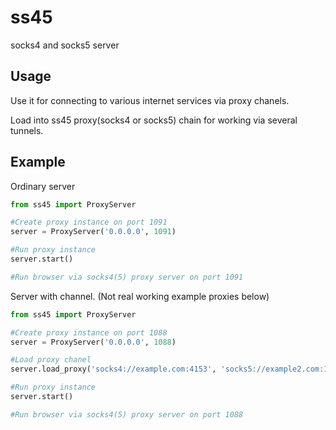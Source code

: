 # ss45

socks4 and socks5 server

## Usage

Use it for connecting to various internet services via proxy chanels.

Load into ss45 proxy(socks4 or socks5) chain for working via several tunnels.

## Example

Ordinary server
```python
from ss45 import ProxyServer

#Create proxy instance on port 1091
server = ProxyServer('0.0.0.0', 1091)

#Run proxy instance
server.start()

#Run browser via socks4(5) proxy server on port 1091
```

Server with channel. (Not real working example proxies below)
```python
from ss45 import ProxyServer

#Create proxy instance on port 1088
server = ProxyServer('0.0.0.0', 1088)

#Load proxy chanel
server.load_proxy('socks4://example.com:4153', 'socks5://example2.com:1080', 'socks4://example3.com:5678')

#Run proxy instance
server.start()

#Run browser via socks4(5) proxy server on port 1088
```
